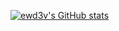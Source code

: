 [![ewd3v's GitHub stats](https://github-readme-stats.vercel.app/api?username=ewd3v)](https://github.com/anuraghazra/github-readme-stats)
